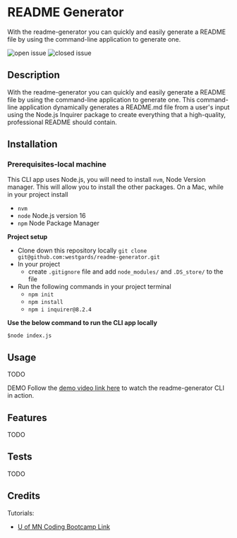 # README Generator
With the readme-generator you can quickly and easily generate a README file by using the command-line application to generate one. 


![open issue](https://img.shields.io/github/issues-raw/westgards/readme-generator)
![closed issue](https://img.shields.io/github/issues-closed-raw/westgards/readme-generator)


## Description
With the readme-generator you can quickly and easily generate a README file by using the command-line application to generate one. This command-line application dynamically generates a README.md file from a user's input using the Node.js Inquirer package to create everything that a high-quality, professional README should contain.

## Installation
### Prerequisites-local machine
This CLI app uses Node.js, you will need to install `nvm`, Node Version manager. This will allow you to install the other packages.
On a Mac, while in your project install 
- `nvm`  
- `node` Node.js version 16
- `npm`  Node Package Manager

**Project setup**
- Clone down this repository locally
`git clone git@github.com:westgards/readme-generator.git`
- In your project 
  - create `.gitignore` file and add `node_modules/` and `.DS_store/` to the file
- Run the following commands in your project terminal
  - `npm init`
  - `npm install`
  - `npm i inquirer@8.2.4`

**Use the below command to run the CLI app locally**

`$node index.js`

## Usage
TODO

DEMO
Follow the [demo video link here]() to watch the readme-generator CLI in action.

## Features
TODO

## Tests 
TODO

## Credits

Tutorials:
- [U of MN Coding Bootcamp Link](https://github.com/coding-boot-camp)